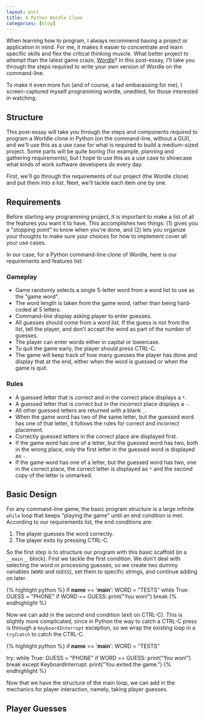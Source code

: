 ```yaml
---
layout: post
title: A Python Wordle Clone
categories: [blog]
---
```


When learning how to program, I always recommend having a project or application in mind. For me, it makes it easier to concentrate and learn specific skills and flex the critical thinking muscle. What better project to attempt than the latest game craze, [Wordle](https://www.powerlanguage.co.uk/wordle/)? In this post-essay, I'll take you through the steps required to write your own version of Wordle on the command-line.

To make it even more fun (and of course, a tad embarassing for me), I screen-captured myself programming wordle, unedited, for those interested in watching.

<!--more-->

## Structure

This post-essay will take you through the steps and components required to program a Worldle clone in Python (on the command-line, without a GUI), and we'll use this as a use case for what is required to build a medium-sized project. Some parts will be quite boring (for example, planning and gathering requirements), but I hope to use this as a use case to showcase what kinds of work software developers do every day.

First, we'll go through the requirements of our project (the Wordle clone) and put them into a list. Next, we'll tackle each item one by one.

## Requirements

Before starting any programming project, it is important to make a list of all the features you want it to have. This accomplishes two things: (1) gives you a "stopping point" to know when you're done, and (2) lets you organize your thoughts to make sure your choices for how to implement cover all your use cases.

In our case, for a Python command-line clone of Wordle, here is our requirements and features list:

### Gameplay

* Game randomly selects a single 5-letter word from a word list to use as the "game word".
* The word length is taken from the game word, rather than being hard-coded at 5 letters.
* Command-line display asking player to enter guesses.
* All guesses should come from a word list. If the guess is not from the list, tell the player, and don't accept the word as part of the number of guesses.
* The player can enter words either in capital or lowercase.
* To quit the game early, the player should press CTRL-C.
* The game will keep track of how many guesses the player has done and display that at the end, either when the word is guessed or when the game is quit.

### Rules

* A guessed letter that is correct and in the correct place displays a `*`.
* A guessed letter that is correct but in the incorrect place displays a `-`.
* All other guessed letters are returned with a blank `_`.
* When the game word has two of the same letter, but the guessed word has one of that letter, it follows the rules for correct and incorrect placement.
* Correctly guessed letters in the correct place are displayed first.
* If the game word has one of a letter, but the guessed word has two, both in the wrong place, only the first letter in the guessed word is displayed as `-`.
* If the game word has one of a letter, but the guessed word has two, one in the correct place, the correct letter is displayed as `*` and the second copy of the letter is unmarked.

## Basic Design

For any command-line game, the basic program structure is a large infinite `while` loop that keeps "playing the game" until an end condition is met. According to our requirements list, the end conditions are:

1. The player guesses the word correctly.
2. The player exits by pressing CTRL-C.

So the first step is to structure our program with this basic scaffold (in a `__main__` block). First we tackle the first condition. We don't deal with selecting the word or processing guesses, so we create two dummy variables (`WORD` and `GUESS`), set them to specific strings, and continue adding on later.

{% highlight python %}
if __name__ == '__main__':
  WORD = "TESTS"
  while True:
    GUESS = "PHONE"
    if WORD == GUESS:
      print("You won!")
      break
{% endhighlight %}

Now we can add in the second end condition (exit on CTRL-C). This is slightly more complicated, since in Python the way to catch a CTRL-C press is through a `KeyboardInterrupt` exception, so we wrap the existing loop in a `try`/`catch` to catch the CTRL-C.

{% highlight python %}
if __name__ == '__main__':
  WORD = "TESTS"

  try:
    while True:
      GUESS = "PHONE"
      if WORD == GUESS:
        print("You won!")
        break
  except KeyboardInterrupt:
    print("You exited the game.")
{% endhighlight %}

Now that we have the structure of the main loop, we can add in the mechanics for player interaction, namely, taking player guesses.

## Player Guesses

